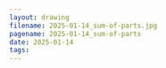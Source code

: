 ```yaml
---
layout: drawing
filename: 2025-01-14_sum-of-parts.jpg
pagename: 2025-01-14_sum-of-parts
date: 2025-01-14
tags:
---
```

